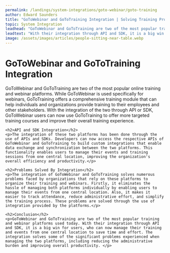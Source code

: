 ```yaml
---
permalink: /landings/system-integrations/goto-webinar/goto-training
author: Edward Saunders
title: "GoToWebinar and GoToTraining Integration | Solving Training Problems"
topic: System Integration
leadhead: "GoToWebinar and GoToTraining are two of the most popular training and webinar platforms used today"
leadtext: "With their integration through API and SDK, it is a big win for users, who can now manage their training and events from one central location to save time and effort. The integration solves some of the significant problems experienced when managing the two platforms, including reducing the administrative burden and improving overall productivity."
image: /assets/images/articles/people-sitting-near-table.webp
---
```

<div class="arttext">	<h1>GoToWebinar and GoToTraining Integration</h1>
	<p>GoToWebinar and GoToTraining are two of the most popular online training and webinar platforms. While GoToWebinar is used specifically for webinars, GoToTraining offers a comprehensive training module that can help individuals and organizations provide training to their employees and other stakeholders. With the integration of the two through API or SDK, GoToWebinar users can now use GoToTraining to offer more targeted training courses and improve their overall training experience.</p>

	<h2>API and SDK Integration</h2>
	<p>The integration of these two platforms has been done through the use of APIs and SDKs. Developers can now access the respective APIs of GoToWebinar and GoToTraining to build custom integrations that enable data exchange and synchronization between the two platforms. This functionality enables users to manage their events and training sessions from one central location, improving the organization's overall efficiency and productivity.</p>

	<h2>Problems Solved By Integration</h2>
	<p>The integration of GoToWebinar and GoToTraining solves numerous problems faced by organizations that rely on these platforms to organize their training and webinars. Firstly, it eliminates the hassle of managing both platforms individually by enabling users to manage their events from one central location. Also, it makes it easier to track attendance, reduce administrative effort, and simplify the training process. These problems are solved through the use of integration provided by the platforms.</p>

	<h2>Conclusion</h2>
	<p>GoToWebinar and GoToTraining are two of the most popular training and webinar platforms used today. With their integration through API and SDK, it is a big win for users, who can now manage their training and events from one central location to save time and effort. The integration solves some of the significant problems experienced when managing the two platforms, including reducing the administrative burden and improving overall productivity. </p>

</div>